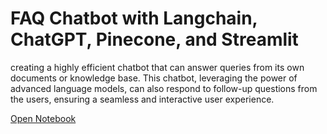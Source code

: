 # FAQ Chatbot with Langchain, ChatGPT, Pinecone, and Streamlit

creating a highly efficient chatbot that can answer queries from its own documents or knowledge base. This chatbot, leveraging the power of advanced language models, can also respond to follow-up questions from the users, ensuring a seamless and interactive user experience.


[Open Notebook](https://github.com/snowflaxGitRepo/pinecone-pdf/blob/main/README.ipynb)
